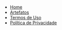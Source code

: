 <!-- docs/_sidebar.md -->

<a href="/">
    <div class="sidebar-logo"></div>
</a>

- [Home](README.md)
- [Artefatos](_docs/requisitos/artefatos.md)
- [Termos de Uso](_docs/termos.md)
- [Política de Privacidade](_docs/privacidade.md)